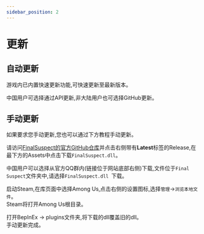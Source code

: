 ```yaml
---
sidebar_position: 2
---
```

# 更新

## 自动更新

游戏内已内置快速更新功能,可快速更新至最新版本。

中国用户可选择通过API更新,非大陆用户也可选择GitHub更新。

## 手动更新

如果要求您手动更新,您也可以通过下方教程手动更新。

请访问[FinalSuspect的官方GitHub仓库](https://github.com/XtremeWave/FinalSuspect)并点击右侧带有**Latest**标签的Release,在最下方的Assets中点击下载`FinalSuspect.dll`。

中国用户可以选择从官方QQ群内(链接位于网站底部右侧)下载,文件位于`Final Suspect`文件夹中,请选择`FinalSuspect.dll
`下载。

启动Steam,在库页面中选择Among Us,点击右侧的设置图标,选择`管理`→`浏览本地文件`。\
Steam将打开Among Us根目录。

打开BepInEx → plugins文件夹,将下载的dll覆盖旧的dll。\
手动更新完成。